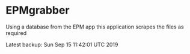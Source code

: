 # EPMgrabber
Using a database from the EPM app this application scrapes the files as required


Latest backup: Sun Sep 15 11:42:01 UTC 2019
